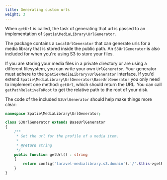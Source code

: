 ```yaml
---
title: Generating custom urls
weight: 3
---
```


When `getUrl` is called, the task of generating that url is passed to an implementation of `Spatie\MediaLibrary\UrlGenerator`.

The package contains a `LocalUrlGenerator` that can generate urls for a media library that is stored inside the public path. An `S3UrlGenerator` is also included for when you're using S3 to store your files.

If you are storing your media files in a private directory or are using a different filesystem, you can write your own `UrlGenerator`. Your generator must adhere to the `Spatie\MediaLibrary\UrlGenerator` interface. If you'd extend `Spatie\MediaLibrary\UrlGenerator\BaseUrlGenerator` you only need to implement one method: `getUrl`, which should return the URL. You can call `getPathRelativeToRoot` to get the relative path to the root of your disk.

The code of the included `S3UrlGenerator` should help make things more clear:

```php
namespace Spatie\MediaLibrary\UrlGenerator;

class S3UrlGenerator extends BaseUrlGenerator
{
    /**
     * Get the url for the profile of a media item.
     *
     * @return string
     */
    public function getUrl() : string
    {
        return config('laravel-medialibrary.s3.domain').'/'.$this->getPathRelativeToRoot();
    }
}
```

